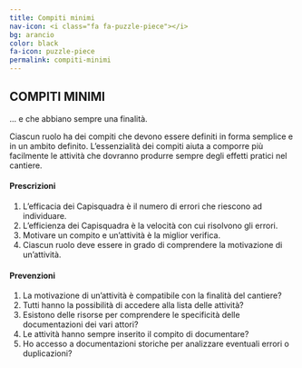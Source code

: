 ```yaml
---
title: Compiti minimi
nav-icon: <i class="fa fa-puzzle-piece"></i>
bg: arancio
color: black
fa-icon: puzzle-piece
permalink: compiti-minimi
---
```


## COMPITI MINIMI

... e che abbiano sempre una finalità.

Ciascun ruolo ha dei compiti che devono essere definiti in forma semplice e in un ambito definito. L’essenzialità dei compiti aiuta a comporre più facilmente le attività che dovranno produrre sempre degli effetti pratici nel cantiere.                                   

#### Prescrizioni

1. L’efficacia dei Capisquadra è il numero di errori che riescono ad individuare.
2. L’efficienza dei Capisquadra è la velocità con cui risolvono gli errori. 
3. Motivare un compito e  un’attività è la miglior verifica.
4. Ciascun ruolo deve essere in grado di comprendere la motivazione di un’attività.

#### Prevenzioni

1. La motivazione di un’attività è compatibile con la finalità del cantiere?
2. Tutti hanno la possibilità di accedere alla lista delle attività? 
3. Esistono delle risorse per comprendere le specificità delle documentazioni dei vari attori?
4. Le attività hanno sempre inserito il compito di documentare?
5. Ho accesso a documentazioni storiche per analizzare eventuali errori o duplicazioni?
